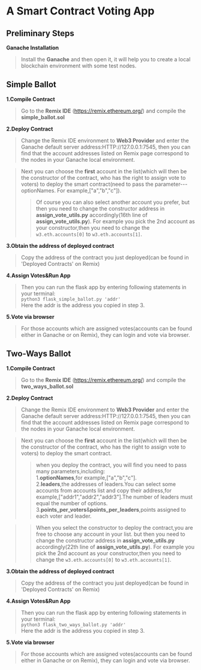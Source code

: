 A Smart Contract Voting App
================================

Preliminary Steps
----------

**Ganache Installation**
>Install the **Ganache** and then open it, it will help you to create a local blockchain environment with some test nodes.




Simple Ballot
----------

**1.Compile Contract**
>Go to the **Remix IDE** (https://remix.ethereum.org/) and compile the **simple_ballot.sol**


**2.Deploy Contract**
>Change the Remix IDE environment to **Web3 Provider**  and enter the Ganache default server address:HTTP://127.0.0.1:7545, then you can find that the account addresses listed on Remix page correspond to the nodes in your Ganache local environment.   

>Next you can choose the **first** account in the list(which will then be the constructor of the contract, who has the right to assign vote to voters) to deploy the smart contract(need to pass the parameter---optionNames. For example,["a","b","c"]). 
>>Of course you can also select another account you prefer, but then you need to change the constructor address in **assign_vote_utils.py** accordingly(16th line of **assign_vote_utils.py**). For example you pick the 2nd account as your constructor,then you need to change the `w3.eth.accounts[0]` to `w3.eth.accounts[1]`.


**3.Obtain the address of deployed contract**
>Copy the address of the contract you just deployed(can be found in 'Deployed Contracts' on Remix)

**4.Assign Votes&Run App**
>Then you can run the flask app by entering following statements in your terminal:  
`python3 flask_simple_ballot.py 'addr'`  
Here the addr is the address you copied in step 3.

**5.Vote via browser**
>For those accounts which are assigned votes(accounts can be found either in Ganache or on Remix), they can login and vote via browser.



Two-Ways Ballot
----------

**1.Compile Contract**
>Go to the **Remix IDE** (https://remix.ethereum.org/) and compile the **two_ways_ballot.sol**

**2.Deploy Contract**
>Change the Remix IDE environment to **Web3 Provider**  and enter the Ganache default server address:HTTP://127.0.0.1:7545, then you can find that the account addresses listed on Remix page correspond to the nodes in your Ganache local environment.   

>Next you can choose the **first** account in the list(which will then be the constructor of the contract, who has the right to assign vote to voters) to deploy the smart contract.
>>when you deploy the contract, you will find you need to pass many parameters,including:  
>>1.**optionNames**,for example,["a","b","c"].  
>>2.**leaders**,the addresses of leaders.You can select some accounts from accounts list and copy their address,for example,["addr1","addr2","addr3"].The number of leaders must equal the number of options.
>>3.**points_per_voters**&**points_per_leaders**,points assigned to each voter and leader.

>>When you select the constructor to deploy the contract,you are free to choose any account in your list. but then you need to change the constructor address in **assign_vote_utils.py** accordingly(22th line of **assign_vote_utils.py**). For example you pick the 2nd account as your constructor,then you need to change the `w3.eth.accounts[0]` to `w3.eth.accounts[1]`.
  
**3.Obtain the address of deployed contract**
>Copy the address of the contract you just deployed(can be found in 'Deployed Contracts' on Remix)

**4.Assign Votes&Run App**
>Then you can run the flask app by entering following statements in your terminal:  
`python3 flask_two_ways_ballot.py 'addr'`  
Here the addr is the address you copied in step 3.
 
**5.Vote via browser**
>For those accounts which are assigned votes(accounts can be found either in Ganache or on Remix), they can login and vote via browser.
